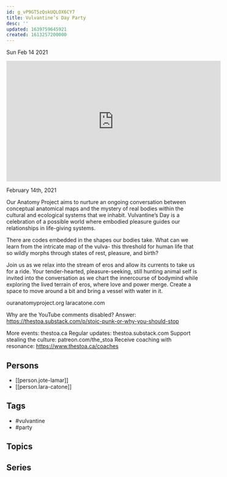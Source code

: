 ```yaml
---
id: g_vP9GT5zQskUQLOX6CY7
title: Vulvantine’s Day Party
desc: ''
updated: 1639759645921
created: 1613257200000
---
```





Sun Feb 14 2021

<iframe width="560" height="315" src="https://www.youtube.com/embed/SJEsrrWb5SU" title="Vulvantine’s Day Party w/ Jote Lamar and Lara Catone" frameborder="0" allow="accelerometer; autoplay; clipboard-write; encrypted-media; gyroscope; picture-in-picture" allowfullscreen ></iframe>

February 14th, 2021

Our Anatomy Project aims to nurture an ongoing conversation between conceptual anatomical maps and the mystery of real bodies within the cultural and ecological systems that we inhabit. Vulvantine’s Day is a celebration of a possible world where embodied pleasure guides our relationships in life-giving systems.

There are codes embedded in the shapes our bodies take. What can we learn from the intricate map of the vulva- this threshold for human life that so wildly morphs through states of rest, pleasure, and birth?

Join us as we relax into the stream of eros and allow its currents to take us for a ride. Your tender-hearted, pleasure-seeking, still hunting animal self is invited into the conversation as we chart the innercourse of bodymind while exploring the lived terrain of eros, where love and power merge. Create a space to move around a bit and bring a vessel with water in it.

ouranatomyproject.org
laracatone.com

Why are the YouTube comments disabled? Answer: https://thestoa.substack.com/p/stoic-punk-or-why-you-should-stop

More events: thestoa.ca
Regular updates: thestoa.substack.com
Support stealing the culture: patreon.com/the_stoa
Receive coaching with resonance: https://www.thestoa.ca/coaches

## Persons

- [[person.jote-lamar]]
- [[person.lara-catone]]

## Tags

- #vulvantine
- #party

## Topics



## Series



